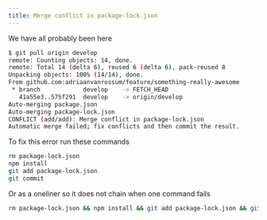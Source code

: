 ```yaml
---
title: Merge conflict in package-lock.json
---
```


We have all probably been here

```bash
$ git pull origin develop
remote: Counting objects: 14, done.
remote: Total 14 (delta 6), reused 6 (delta 6), pack-reused 8
Unpacking objects: 100% (14/14), done.
From github.com:adriaanvanrossum/feature/something-really-awesome
 * branch            develop    -> FETCH_HEAD
   41a55e3..575f291  develop    -> origin/develop
Auto-merging package.json
Auto-merging package-lock.json
CONFLICT (add/add): Merge conflict in package-lock.json
Automatic merge failed; fix conflicts and then commit the result.
```

To fix this error run these commands

```bash
rm package-lock.json
npm install
git add package-lock.json
git commit
```

Or as a oneliner so it does not chain when one command fails

```bash
rm package-lock.json && npm install && git add package-lock.json && git commit
```
